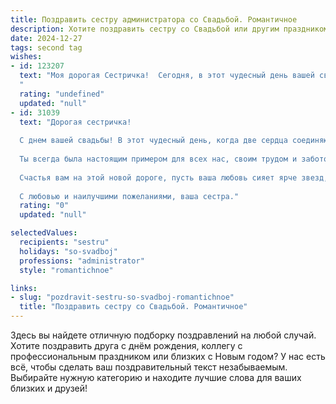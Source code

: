 ```yaml
---
title: Поздравить сестру администратора со Свадьбой. Романтичное
description: Хотите поздравить сестру со Свадьбой или другим праздником? Наш ИИ создаст незабываемое поздравление, а вы обязательно выделитесь среди других.  
date: 2024-12-27
tags: second tag
wishes:
- id: 123207
  text: "Моя дорогая Сестричка!  Сегодня, в этот чудесный день вашей свадьбы,  сердце переполняется счастьем и гордостью.  Пусть ваш брак станет воплощением нежной романтики, верности и безграничной любви, подобно сказочной истории, где каждый день будет написан нежностью и заботой.  Пусть ваш общий путь будет  озарён солнечным светом, а ваша жизнь, как работа опытного администратора, будет  идеально организована,  но прежде всего — наполнена любовью.  Поздравляю вас с этим волшебным событием и желаю бесконечного счастья!
  "
  rating: "undefined"
  updated: "null"
- id: 31039
  text: "Дорогая сестричка!
  
  С днем вашей свадьбы! В этот чудесный день, когда две сердца соединяются в единое целое, хочу пожелать вам безграничного счастья и любви, которая будет согревать ваши души даже в самые холодные дни.
  
  Ты всегда была настоящим примером для всех нас, своим трудом и заботой ты создаешь порядок и уют не только на работе, но и в жизни. Пусть теперь вместе с любимым человеком вы построите идеальный мир, наполненный нежностью, пониманием и поддержкой.
  
  Счастья вам на этой новой дороге, пусть ваша любовь сияет ярче звезд, а каждый день будет полон радости и ярких событий. Желаю вам мечтать вместе, достигать общей цели и создавать гармонию в каждой мелочи.
  
  С любовью и наилучшими пожеланиями, ваша сестра."
  rating: "0"
  updated: "null"

selectedValues:
  recipients: "sestru"
  holidays: "so-svadboj"
  professions: "administrator"
  style: "romantichnoe"

links:
- slug: "pozdravit-sestru-so-svadboj-romantichnoe"
  title: "Поздравить сестру со Свадьбой. Романтичное"
---
```


Здесь вы найдете отличную подборку поздравлений на любой случай. 
Хотите поздравить друга с днём рождения, коллегу с профессиональным праздником или близких с Новым годом? У нас есть всё, чтобы сделать ваш поздравительный текст незабываемым. Выбирайте нужную категорию и находите лучшие слова для ваших близких и друзей!
